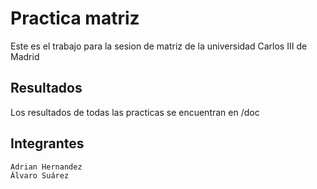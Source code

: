# Practica matriz

Este es el trabajo para la sesion de matriz de la universidad Carlos III de Madrid
    
## Resultados

Los resultados de todas las practicas se encuentran en /doc

## Integrantes

	Adrian Hernandez
	Álvaro Suárez